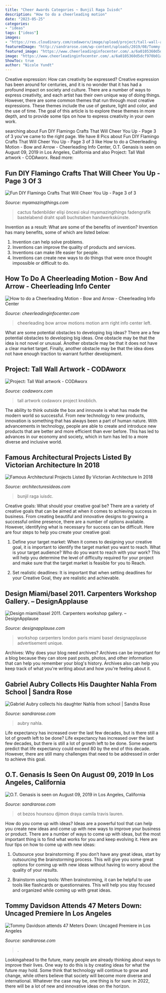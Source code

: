 ```yaml
---
title: "Cheer Awards Categories ~ Bunjil Raga Iuisdc"
description: "How to do a cheerleading motion"
date: "2023-05-25"
categories:
- "ideas"
tags: ["ideas"]
images:
- "https://res.cloudinary.com/codaworx/image/upload/project/tall-wall-artwork.jpg"
featuredImage: "http://sandrarose.com/wp-content/uploads/2019/08/Tommy-Davidson-wenn36842660.jpg"
featured_image: "https://www.cheerleadinginfocenter.com/.a/6a0105360d5dcf970b01a73e0d2622970d-600wi"
image: "https://www.cheerleadinginfocenter.com/.a/6a0105360d5dcf970b01a73e0d2622970d-600wi"
ShowToc: true
author: "Nicole Yundt"
---
```



Creative expression: How can creativity be expressed?
Creative expression has been around for centuries, and it is no wonder that it has had a profound impact on society and culture. There are a number of ways to express creativity, and each artist has their own unique way of doing things. However, there are some common themes that run through most creative expressions. These themes include the use of gesture, light and color, and the use of time. The goal of this article is to explore these themes in more depth, and to provide some tips on how to express creativity in your own work.

	

		
searching about Fun DIY Flamingo Crafts That Will Cheer You Up - Page 3 of 3 you've came to the right page. We have 8 Pics about Fun DIY Flamingo Crafts That Will Cheer You Up - Page 3 of 3 like How to do a Cheerleading Motion - Bow and Arrow - Cheerleading Info Center, O.T. Genasis is seen on August 09, 2019 in Los Angeles, California and also Project: Tall Wall artwork - CODAworx. Read more:
		
    
## Fun DIY Flamingo Crafts That Will Cheer You Up - Page 3 Of 3

<img loading=lazy src="https://myamazingthings.com/wp-content/uploads/2017/02/e1380d704c24caf7e8211787dbf43b53.jpg" onerror="this.onerror=null;this.src='https://tse4.mm.bing.net/th?id=OIP.1tizjb0CvaOe-OIvp1jx8QHaJ4&amp;pid=15.1';" alt="Fun DIY Flamingo Crafts That Will Cheer You Up - Page 3 of 3">

_Source: myamazingthings.com_

>cactus fadenbilder elişi öncesi okul myamazingthings fadengrafik bastelabend draht spaß buchstaben handwerkskünste. 

	

Invention as a result: What are some of the benefits of invention?
Invention has many benefits, some of which are listed below: 
1. Invention can help solve problems. 
2. Inventions can improve the quality of products and services. 
3. Inventions can make life easier for people. 
4. Inventions can create new ways to do things that were once thought impossible or difficult to do.

    
## How To Do A Cheerleading Motion - Bow And Arrow - Cheerleading Info Center

<img loading=lazy src="https://www.cheerleadinginfocenter.com/.a/6a0105360d5dcf970b01a73e0d2622970d-600wi" onerror="this.onerror=null;this.src='https://tse4.mm.bing.net/th?id=OIP.V3Ga2gT8Z82K8GooDkumbAHaFG&amp;pid=15.1';" alt="How to do a Cheerleading Motion - Bow and Arrow - Cheerleading Info Center">

_Source: cheerleadinginfocenter.com_

>cheerleading bow arrow motions motion arm right info center left. 

	

What are some potential obstacles to developing big ideas?
There are a few potential obstacles to developing big ideas. One obstacle may be that the idea is not novel or unusual. Another obstacle may be that it does not have a clear market target. Finally, another obstacle may be that the idea does not have enough traction to warrant further development.

    
## Project: Tall Wall Artwork - CODAworx

<img loading=lazy src="https://res.cloudinary.com/codaworx/image/upload/project/tall-wall-artwork.jpg" onerror="this.onerror=null;this.src='https://tse4.mm.bing.net/th?id=OIP.BhCz9YdqVFLrQNK1eZwzywHaJ4&amp;pid=15.1';" alt="Project: Tall Wall artwork - CODAworx">

_Source: codaworx.com_

>tall artwork codaworx project knoblich. 

	

The ability to think outside the box and innovate is what has made the modern world so successful. From new technology to new products, innovation is something that has always been a part of human nature. With advancements in technology, people are able to create and introduce new products that are better and more efficient than ever before. This has led to advances in our economy and society, which in turn has led to a more diverse and inclusive world.

    
## Famous Architectural Projects Listed By Victorian Architecture In 2018

<img loading=lazy src="https://architecturesideas.com/wp-content/uploads/2018/07/featured-image-2.jpg" onerror="this.onerror=null;this.src='https://tse2.mm.bing.net/th?id=OIP.A9Hj8iv-PYnOdF92a7b_HQHaEK&amp;pid=15.1';" alt="Famous Architectural Projects Listed By Victorian Architecture In 2018">

_Source: architecturesideas.com_

>bunjil raga iuisdc. 

	

Creative goals: What should your creative goal be?
There are a variety of creative goals that can be aimed at when it comes to achieving success in business. From creating beautiful and innovative designs to growing a successful online presence, there are a number of options available. However, identifying what is necessary for success can be difficult. Here are four steps to help you create your creative goal:
1. Define your target market: When it comes to designing your creative goal, it is important to identify the target market you want to reach. What is your target audience? Who do you want to reach with your work? This will help you determine the level of difficulty required for your project and make sure that the target market is feasible for you to Reach.

2. Set realistic deadlines: It is important that when setting deadlines for your Creative Goal, they are realistic and achievable.

    
## Design Miami/basel 2011. Carpenters Workshop Gallery. – DesignApplause

<img loading=lazy src="http://designapplause.com/wp-content/xG58hlz9/2011/06/2011basel-carpenters1.png" onerror="this.onerror=null;this.src='https://tse1.mm.bing.net/th?id=OIP.jmQ_XqHr-PyYVTeVSO6jqwHaE7&amp;pid=15.1';" alt="Design miami/basel 2011. Carpenters workshop gallery. – DesignApplause">

_Source: designapplause.com_

>workshop carpenters london paris miami basel designapplause advertisement unique. 

	

Archives: Why does your blog need archives?
Archives can be important for a blog because they can store past posts, photos, and other information that can help you remember your blog's history. Archives also can help you keep track of what you're writing about and how you're feeling about it.

    
## Gabriel Aubry Collects His Daughter Nahla From School | Sandra Rose

<img loading=lazy src="https://sandrarose.com/wp-content/uploads/2013/01/Gabewenn20065903.jpg" onerror="this.onerror=null;this.src='https://tse1.mm.bing.net/th?id=OIP.k0GnEHmuafqbumuHUTStIwHaLH&amp;pid=15.1';" alt="Gabriel Aubry collects his daughter Nahla from school | Sandra Rose">

_Source: sandrarose.com_

>aubry nahla. 

	

Life expectancy has increased over the last few decades, but is there still a lot of growth left to be done?
Life expectancy has increased over the last few decades, but there is still a lot of growth left to be done. Some experts predict that life expectancy could exceed 80 by the end of this decade. However, there are still many challenges that need to be addressed in order to achieve this goal.

    
## O.T. Genasis Is Seen On August 09, 2019 In Los Angeles, California

<img loading=lazy src="http://sandrarose.com/wp-content/uploads/2019/08/OT-Genesis-in-la-GettyImages.jpg" onerror="this.onerror=null;this.src='https://tse4.mm.bing.net/th?id=OIP.HV3GG3pRzgMDph-xI4bnxwHaJ4&amp;pid=15.1';" alt="O.T. Genasis is seen on August 09, 2019 in Los Angeles, California">

_Source: sandrarose.com_

>ot bezos hounsou djimon draya camila travis lauren. 

	

How do you come up with ideas?
Ideas are a powerful tool that can help you create new ideas and come up with new ways to improve your business or product. There are a number of ways to come up with ideas, but the most important thing is to find what works for you and keep evolving it. Here are four tips on how to come up with new ideas:
1. Outsource your brainstorming: If you don’t have any great ideas, start by outsourcing the brainstorming process. This will give you some great options for coming up with new ideas without having to worry about the quality of your results.

2. Brainstorm using tools: When brainstorming, it can be helpful to use tools like flashcards or questionnaires. This will help you stay focused and organized while coming up with great ideas.


    
## Tommy Davidson Attends 47 Meters Down: Uncaged Premiere In Los Angeles

<img loading=lazy src="http://sandrarose.com/wp-content/uploads/2019/08/Tommy-Davidson-wenn36842660.jpg" onerror="this.onerror=null;this.src='https://tse4.mm.bing.net/th?id=OIP.AqtKxkvvT07FRd3M3MsZ5QHaLH&amp;pid=15.1';" alt="Tommy Davidson attends 47 Meters Down: Uncaged Premiere in Los Angeles">

_Source: sandrarose.com_

>. 

	

Lookingahead to the future, many people are already thinking about ways to improve their lives. One way to do this is by creating ideas for what the future may hold. Some think that technology will continue to grow and change, while others believe that society will become more diverse and international. Whatever the case may be, one thing is for sure: in 2022, there will be a lot of new and innovative ideas on the horizon.

